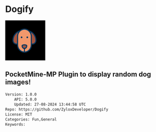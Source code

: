 # Dogify
<img src="https://raw.githubusercontent.com/ZyloxDeveloper/Dogify/db4203426ac7865f5021072395f51d5ed2dd786f/icon.png" width="128" height="128" />

## PocketMine-MP Plugin to display random dog images!
```properties
Version: 1.0.0
    API: 5.0.0
    Updated: 27-08-2024 13:44:58 UTC
Repo: https://github.com/ZyloxDeveloper/Dogify
License: MIT
Categories: Fun,General
Keywords: 
```